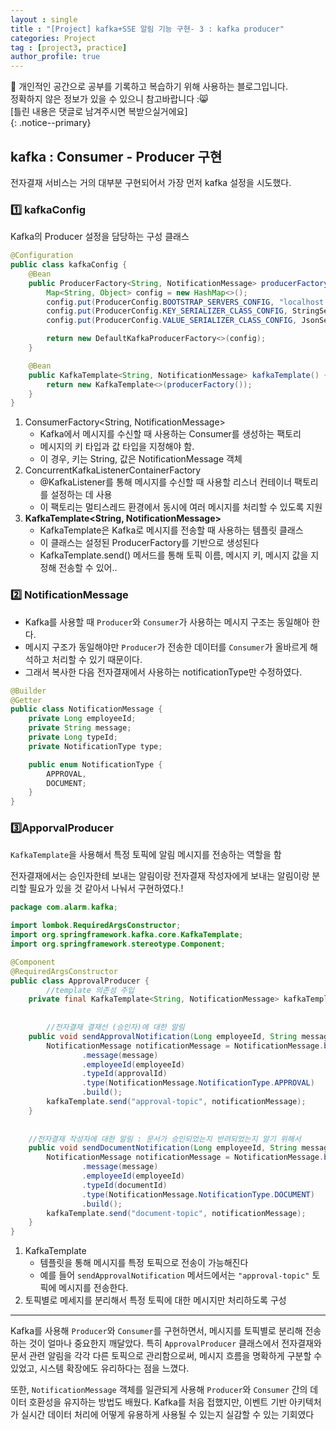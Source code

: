 ```yaml
---
layout : single
title : "[Project] kafka+SSE 알림 기능 구현- 3 : kafka producer"
categories: Project
tag : [project3, practice]
author_profile: true
---
```


📌 개인적인 공간으로 공부를 기록하고 복습하기 위해 사용하는 블로그입니다. <br>
정확하지 않은 정보가 있을 수 있으니 참고바랍니다 :😸 <br>
[틀린 내용은 댓글로 남겨주시면 복받으실거에요]  
{: .notice--primary}

## kafka : Consumer - Producer 구현

전자결재 서비스는 거의 대부분 구현되어서 가장 먼저 kafka 설정을 시도했다.

### 1️⃣ kafkaConfig

Kafka의 Producer 설정을 담당하는 구성 클래스

```java
@Configuration
public class kafkaConfig {
    @Bean
    public ProducerFactory<String, NotificationMessage> producerFactory() {
        Map<String, Object> config = new HashMap<>();
        config.put(ProducerConfig.BOOTSTRAP_SERVERS_CONFIG, "localhost:9092");
        config.put(ProducerConfig.KEY_SERIALIZER_CLASS_CONFIG, StringSerializer.class);
        config.put(ProducerConfig.VALUE_SERIALIZER_CLASS_CONFIG, JsonSerializer.class);

        return new DefaultKafkaProducerFactory<>(config);
    }

    @Bean
    public KafkaTemplate<String, NotificationMessage> kafkaTemplate() {
        return new KafkaTemplate<>(producerFactory());
    }
}
```

1. ConsumerFactory<String, NotificationMessage>
    - Kafka에서 메시지를 수신할 때 사용하는 Consumer를 생성하는 팩토리
    - 메시지의 키 타입과 값 타입을 지정해야 함.
    - 이 경우, 키는 String, 값은 NotificationMessage 객체
2. ConcurrentKafkaListenerContainerFactory 
    - @KafkaListener를 통해 메시지를 수신할 때 사용할 리스너 컨테이너 팩토리를 설정하는 데 사용
    - 이 팩토리는 멀티스레드 환경에서 동시에 여러 메시지를 처리할 수 있도록 지원
3.  **KafkaTemplate<String, NotificationMessage>**
    - KafkaTemplate은 Kafka로 메시지를 전송할 때 사용하는 템플릿 클래스
    - 이 클래스는 설정된 ProducerFactory를 기반으로 생성된다
    - KafkaTemplate.send() 메서드를 통해 토픽 이름, 메시지 키, 메시지 값을 지정해 전송할 수 있어..

### 2️⃣ NotificationMessage

- Kafka를 사용할 때 `Producer`와 `Consumer`가 사용하는 메시지 구조는 동일해아 한다.
- 메시지 구조가 동일해야만 `Producer`가 전송한 데이터를 `Consumer`가 올바르게 해석하고 처리할 수 있기 때문이다.
- 그래서 복사한 다음 전자결재에서 사용하는 notificationType만 수정하였다.

```java
@Builder
@Getter
public class NotificationMessage {
    private Long employeeId;
    private String message;
    private Long typeId;
    private NotificationType type;

    public enum NotificationType {
        APPROVAL,
        DOCUMENT;
    }
}
```

### 3️⃣ApporvalProducer

`KafkaTemplate`을 사용해서 특정 토픽에 알림 메시지를 전송하는 역할을 함

전자결재에서는 승인자한테 보내는 알림이랑 전자결재 작성자에게 보내는 알림이랑 분리할 필요가 있을 것 같아서 나눠서 구현하였다.!

```java
package com.alarm.kafka;

import lombok.RequiredArgsConstructor;
import org.springframework.kafka.core.KafkaTemplate;
import org.springframework.stereotype.Component;

@Component
@RequiredArgsConstructor
public class ApprovalProducer {
		//template 의존성 주입
    private final KafkaTemplate<String, NotificationMessage> kafkaTemplate;
		
		
		//전자결재 결재선 (승인자)에 대한 알림
    public void sendApprovalNotification(Long employeeId, String message, Long approvalId) {
        NotificationMessage notificationMessage = NotificationMessage.builder()
                .message(message)
                .employeeId(employeeId)
                .typeId(approvalId)
                .type(NotificationMessage.NotificationType.APPROVAL)
                .build();
        kafkaTemplate.send("approval-topic", notificationMessage);
    }
    
    
    //전자결재 작성자에 대한 알림 : 문서가 승인되었는지 반려되었는지 알기 위해서
    public void sendDocumentNotification(Long employeeId, String message, Long documentId) {
        NotificationMessage notificationMessage = NotificationMessage.builder()
                .message(message)
                .employeeId(employeeId)
                .typeId(documentId)
                .type(NotificationMessage.NotificationType.DOCUMENT)
                .build();
        kafkaTemplate.send("document-topic", notificationMessage);
    }
}

```

1. KafkaTemplate
    - 템플릿을 통해 메시지를 특정 토픽으로 전송이 가능해진다
    - 예를 들어 `sendApprovalNotification` 메서드에서는 `"approval-topic"` 토픽에 메시지를 전송한다.
2. 토픽별로 메세지를 분리해서 특정 토픽에 대한 메시지만 처리하도록 구성

---

Kafka를 사용해 `Producer`와 `Consumer`를 구현하면서, 메시지를 토픽별로 분리해 전송하는 것이 얼마나 중요한지 깨달았다. 특히 `ApprovalProducer` 클래스에서 전자결재와 문서 관련 알림을 각각 다른 토픽으로 관리함으로써, 메시지 흐름을 명확하게 구분할 수 있었고, 시스템 확장에도 유리하다는 점을 느꼈다.

또한, `NotificationMessage` 객체를 일관되게 사용해 `Producer`와 `Consumer` 간의 데이터 호환성을 유지하는 방법도 배웠다. Kafka를 처음 접했지만, 이벤트 기반 아키텍처가 실시간 데이터 처리에 어떻게 유용하게 사용될 수 있는지 실감할 수 있는 기회였다


<br>
<br><br><br><br><br>